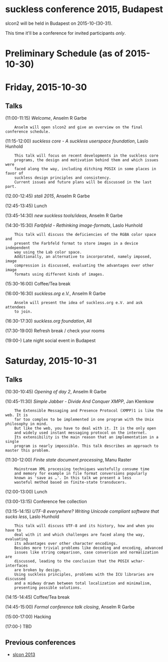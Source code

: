 suckless conference 2015, Budapest
==================================

slcon2 will be held in Budapest on 2015-10-(30-31).

This time it'll be a conference for invited participants *only*.

Preliminary Schedule (as of 2015-10-30)
=======================================

Friday, 2015-10-30
==================

Talks
-----

(11:00-11:15) *Welcome*, Anselm R Garbe

        Anselm will open slcon2 and give an overview on the final conference schedule.

(11:15-12:00) *suckless core - A suckless userspace foundation*, Laslo Hunhold

        This talk will focus on recent developments in the suckless core
        programs, the design and motivation behind them and which issues were
        faced along the way, including ditching POSIX in some places in favor of
        suckless design principles and consistency.
        Current issues and future plans will be discussed in the last part.

(12.00-12:45) *stali 2015*, Anselm R Garbe

(12:45-13:45) Lunch

(13:45-14:30) *new suckless tools/ideas*, Anselm R Garbe

(14:30-15:30) *Farbfeld - Rethinking image-formats*, Laslo Hunhold

        This talk will discuss the deficiencies of the RGBA color space and
        present the Farbfeld format to store images in a device independent
        way using the Lab color space.
        Additionally, an alternative to incorporated, namely imposed, image
        compression is discussed, evaluating the advantages over other image
        formats using different kinds of images.

(15:30-16:00) Coffee/Tea break

(16:00-16:30) *suckless.org e.V.*, Anselm R Garbe

        Anselm will present the idea of suckless.org e.V. and ask attendees
        to join.

(16:30-17:30) *suckless.org foundation*, All

(17:30-19:00) Refresh break / check your rooms

(19:00-) Late night social event in Budapest


Saturday, 2015-10-31
====================

Talks
-----

(10:30-10:45) *Opening of day 2*, Anselm R Garbe

(10:45-11:30) *Simple Jabber - Divide And Conquer XMPP*, Jan Klemkow

        The Extensible Messaging and Presence Protocol (XMPP)1 is like the web. It is
        far too complex to be implemented in one program with the Unix philosophy in mind.
        But like the web, you have to deal with it. It is the only open
        and widely used instant messaging protocol on the internet.
        Its extensibility is the main reason that an implementation in a single
        program is nearly impossible. This talk describes an approach to master this problem.

(11:30-12:00) *Finite state document processing*, Manu Raster

        Mainstream XML processing techniques wastefully consume time
        and memory for example in file format conversions popularly
        known as 'save as …'. In this talk we present a less
        wasteful method based on finite-state transducers.

(12:00-13:00) Lunch

(13:00-13:15) Conference fee collection

(13:15-14:15) *UTF-8 everywhere? Writing Unicode compliant software that sucks less*, Laslo Hunhold

        This talk will discuss UTF-8 and its history, how and when you have to
        deal with it and which challenges are faced along the way, evaluating
        its advantages over other character encodings.
        Besides more trivial problems like decoding and encoding, advanced
        issues like string comparison, case conversion and normalization are
        discussed, leading to the conclusion that the POSIX wchar-interfaces
        are broken by design.
        Using suckless principles, problems with the ICU libraries are discussed
        and a midway drawn between total localization and minimalism,
        presenting possible solutions.

(14:15-14:45) Coffee/Tea break

(14:45-15:00) *Formal conference talk closing*, Anselm R Garbe

(15:00-17:00) Hacking

(17:00-) TBD


Previous conferences
--------------------
* [slcon 2013](http://suckless.org/conference/2013)
